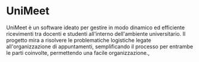 # UniMeet
UniMeet è un software ideato per gestire in modo dinamico ed efficiente ricevimenti tra docenti e studenti all'interno dell'ambiente universitario. Il progetto mira a risolvere le problematiche logistiche legate all'organizzazione di appuntamenti, semplificando il processo per entrambe le parti coinvolte, permettendo una facile organizzazione.,
